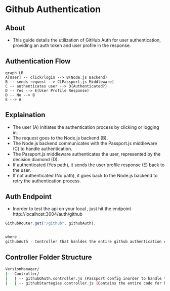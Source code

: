 # Github Authentication

## About

- This guide details the utilization of GitHub Auth for user authentication, providing an auth token and user profile in the response.

## Authentication Flow

```mermaid
graph LR
A[User] -- click/login --> B(Node.js Backend)
B -- sends request --> C[Passport.js Middleware]
C -- authenticates user --> D{Authenticated?}
D -- Yes --> E(User Profile Response)
D -- No --> B
E --> A

```

## Explaination

- The user (A) initiates the authentication process by clicking or logging in.
- The request goes to the Node.js backend (B).
- The Node.js backend communicates with the Passport.js middleware (C) to handle authentication.
- The Passport.js middleware authenticates the user, represented by the decision diamond (D).
- If authenticated (Yes path), it sends the user profile response (E) back to the user.
- If not authenticated (No path), it goes back to the Node.js backend to retry the authentication process.

## Auth Endpoint

- Inorder to test the api on your local , just hit the endpoint http://localhost:3004/auth/github

```javascript title="auth.router.js"
GithubRouter.get("/github", githubAuth);


where ,
githubAuth - Controller that hanldes the entire github authentication code.

```

## Controller Folder Structure

```bash title="Controller"
VersionManager/
|-- Controller/
|   | -- githubOAuth.controller.js (Passport config inorder to handle the github auth)
|   | -- githubStartegies.controller.js (Contains the entire code for handling the code response returned from the github , saving it to database and using the token)
```

